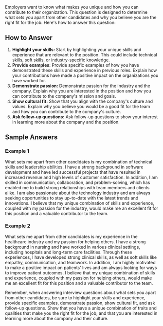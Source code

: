 
Employers want to know what makes you unique and how you can contribute to their organization. This question is designed to determine what sets you apart from other candidates and why you believe you are the right fit for the job. Here's how to answer this question:

How to Answer
-------------

1. **Highlight your skills:** Start by highlighting your unique skills and experience that are relevant to the position. This could include technical skills, soft skills, or industry-specific knowledge.
2. **Provide examples:** Provide specific examples of how you have demonstrated these skills and experience in previous roles. Explain how your contributions have made a positive impact on the organizations you have worked for.
3. **Demonstrate passion:** Demonstrate passion for the industry and the company. Explain why you are interested in the position and how you can contribute to the company's mission and goals.
4. **Show cultural fit:** Show that you align with the company's culture and values. Explain why you believe you would be a good fit for the team and how you can contribute to the company's culture.
5. **Ask follow-up questions:** Ask follow-up questions to show your interest in learning more about the company and the position.

Sample Answers
--------------

### Example 1

What sets me apart from other candidates is my combination of technical skills and leadership abilities. I have a strong background in software development and have led successful projects that have resulted in increased revenue and high levels of customer satisfaction. In addition, I am skilled in communication, collaboration, and problem-solving, which has enabled me to build strong relationships with team members and clients alike. I am also passionate about the technology industry and am always seeking opportunities to stay up-to-date with the latest trends and innovations. I believe that my unique combination of skills and experience, coupled with my passion for the industry, would make me an excellent fit for this position and a valuable contributor to the team.

### Example 2

What sets me apart from other candidates is my experience in the healthcare industry and my passion for helping others. I have a strong background in nursing and have worked in various clinical settings, including hospitals and long-term care facilities. Through these experiences, I have developed strong clinical skills, as well as soft skills like empathy, communication, and teamwork. In addition, I am highly motivated to make a positive impact on patients' lives and am always looking for ways to improve patient outcomes. I believe that my unique combination of skills and experience, coupled with my passion for helping others, would make me an excellent fit for this position and a valuable contributor to the team.

Remember, when answering interview questions about what sets you apart from other candidates, be sure to highlight your skills and experience, provide specific examples, demonstrate passion, show cultural fit, and ask follow-up questions. Show that you have a unique combination of traits and qualities that make you the right fit for the job, and that you are interested in learning more about the company and their culture.
